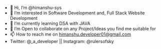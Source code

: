- 👋 Hi, I’m @himanshu-sys
- 👀 I’m interested in Software Development and, Full Stack Website Development
- 🌱 I’m currently learning DSA with JAVA
- 💞️ I’m Open to collaborate on any Project/Ideas you find me suitable for
- 📫 How to reach me on himanshu.developer01@gmail.com
- Twitter: @_a_developer || Instagram: @rulersofsky

<!---
himanshu-sys/himanshu-sys is a ✨ special ✨ repository because its `README.md` (this file) appears on your GitHub profile.
You can click the Preview link to take a look at your changes.
--->

